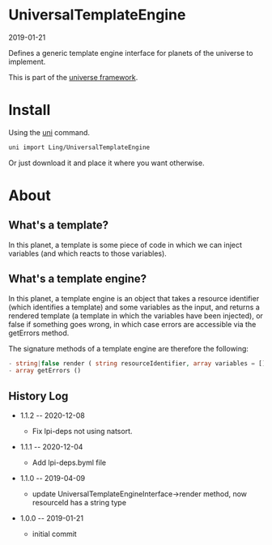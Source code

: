 UniversalTemplateEngine
=======================
2019-01-21



Defines a generic template engine interface for planets of the universe to implement.


This is part of the [universe framework](https://github.com/karayabin/universe-snapshot).


Install
==========
Using the [uni](https://github.com/lingtalfi/universe-naive-importer) command.
```bash
uni import Ling/UniversalTemplateEngine
```

Or just download it and place it where you want otherwise.




About
=====



What's a template?
------------------
In this planet, a template is some piece of code in which we can inject variables (and which reacts to those variables).


What's a template engine?
-------------------------
In this planet, a template engine is an object that takes a resource identifier (which identifies a template) and some variables as the input,
and returns a rendered template (a template in which the variables have been injected), or false if something goes wrong, in which case errors
are accessible via the getErrors method.

The signature methods of a template engine are therefore the following:


```php
- string|false render ( string resourceIdentifier, array variables = [] )
- array getErrors ()
```









History Log
------------------

- 1.1.2 -- 2020-12-08

    - Fix lpi-deps not using natsort.

- 1.1.1 -- 2020-12-04

    - Add lpi-deps.byml file

- 1.1.0 -- 2019-04-09

    - update UniversalTemplateEngineInterface->render method, now resourceId has a string type 
    
- 1.0.0 -- 2019-01-21

    - initial commit